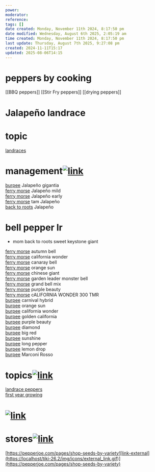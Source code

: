 ```yaml
---
power: 
moderator: 
reference: 
tags: []
date created: Monday, November 11th 2024, 8:17:50 pm
date modified: Wednesday, August 6th 2025, 2:05:19 am
time created: Monday, November 11th 2024, 8:17:50 pm
last update: Thursday, August 7th 2025, 9:27:08 pm
created: 2024-11-11T15:17
updated: 2025-08-06T14:15
---
```

# peppers by cooking
[[BBQ peppers]]
[[Stir Fry peppers]]
[[drying peppers]]
# Jalapeño landrace

# topic

[landraces](https://localhost/tiki-26.2/tiki-index.php?page=landraces "landraces")

# management[![link](https://localhost/tiki-26.2/img/icons/link.png)](https://localhost/tiki-26.2/tiki-index.php?page=Jalape%C3%B1o-landrace#managment)

[burpee](https://localhost/tiki-26.2/tiki-index.php?page=burpee "burpee") Jalapeño gigantia  
[ferry morse](https://localhost/tiki-26.2/tiki-editpage.php?page=ferry+morse) Jalapeño mild  
[ferry morse](https://localhost/tiki-26.2/tiki-editpage.php?page=ferry+morse) Jalapeño early  
[ferry morse](https://localhost/tiki-26.2/tiki-editpage.php?page=ferry+morse) tam Jalapeño  
[back to roots](https://localhost/tiki-26.2/tiki-editpage.php?page=back+to+roots) Jalapeño

# bell pepper lr

- mom back to roots sweet keystone giant

[ferry morse](https://localhost/tiki-26.2/tiki-editpage.php?page=ferry+morse) autumn bell  
[ferry morse](https://localhost/tiki-26.2/tiki-editpage.php?page=ferry+morse) california wonder  
[ferry morse](https://localhost/tiki-26.2/tiki-editpage.php?page=ferry+morse) canaray bell  
[ferry morse](https://localhost/tiki-26.2/tiki-editpage.php?page=ferry+morse) orange sun  
[ferry morse](https://localhost/tiki-26.2/tiki-editpage.php?page=ferry+morse) chinese giant  
[ferry morse](https://localhost/tiki-26.2/tiki-editpage.php?page=ferry+morse) garden leader monster bell  
[ferry morse](https://localhost/tiki-26.2/tiki-editpage.php?page=ferry+morse) grand bell mix  
[ferry morse](https://localhost/tiki-26.2/tiki-editpage.php?page=ferry+morse) purple beauty  
[ferry morse](https://localhost/tiki-26.2/tiki-editpage.php?page=ferry+morse) cALIFORNIA WONDER 300 TMR  
[burpee](https://localhost/tiki-26.2/tiki-editpage.php?page=burpee) carnival hybrid  
[burpee](https://localhost/tiki-26.2/tiki-editpage.php?page=burpee) orange sun  
[burpee](https://localhost/tiki-26.2/tiki-editpage.php?page=burpee) california wonder  
[burpee](https://localhost/tiki-26.2/tiki-editpage.php?page=burpee) golden california  
[burpee](https://localhost/tiki-26.2/tiki-editpage.php?page=burpee) purple beauty  
[burpee](https://localhost/tiki-26.2/tiki-editpage.php?page=burpee) diamond  
[burpee](https://localhost/tiki-26.2/tiki-editpage.php?page=burpee) big red  
[burpee](https://localhost/tiki-26.2/tiki-editpage.php?page=burpee) sunshine  
[burpee](https://localhost/tiki-26.2/tiki-editpage.php?page=burpee) long pepper  
[burpee](https://localhost/tiki-26.2/tiki-editpage.php?page=burpee) lemon drop  
[burpee](https://localhost/tiki-26.2/tiki-editpage.php?page=burpee) Marconi Rosso

# topics[![link](https://localhost/tiki-26.2/img/icons/link.png)](https://localhost/tiki-26.2/tiki-index.php?page=peppers#topics)

[landrace peppers](https://localhost/tiki-26.2/tiki-editpage.php?page=landrace+peppers)  
[first year growing](https://localhost/tiki-26.2/tiki-index.php?page=first-year-growing "first year growing")

# [![link](https://localhost/tiki-26.2/img/icons/link.png)](https://localhost/tiki-26.2/tiki-index.php?page=peppers#ad41d8cd98f00b204e9800998ecf8427e)

# stores[![link](https://localhost/tiki-26.2/img/icons/link.png)](https://localhost/tiki-26.2/tiki-index.php?page=peppers#stores)

[https://pepperjoe.com/pages/shop-seeds-by-variety![link-external](https://localhost/tiki-26.2/img/icons/external_link.gif)](https://pepperjoe.com/pages/shop-seeds-by-variety)